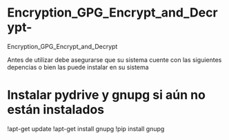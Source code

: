 # Encryption_GPG_Encrypt_and_Decrypt-
Encryption_GPG_Encrypt_and_Decrypt 

Antes de utilizar debe asegurarse que su sistema cuente con las siguientes depencias o bien las puede instalar en su sistema
# Instalar pydrive y gnupg si aún no están instalados
!apt-get update
!apt-get install gnupg
!pip install gnupg
